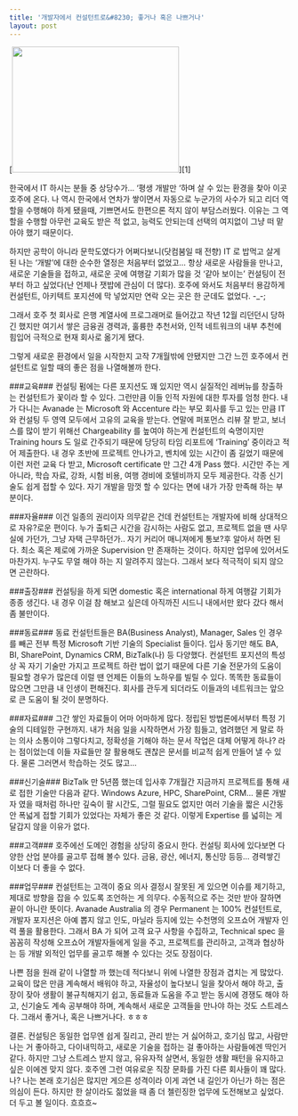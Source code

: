 ```yaml
---
title: '개발자에서 컨설턴트로&#8230; 좋거나 혹은 나쁘거나'
layout: post
---
```

<div id="toc"></div>
[<img class="aligncenter size-medium wp-image-509" title="Consultant" src="http://w12ard.github.io/wp-content/uploads/2011/07/Consultant-300x226.jpg" alt="" width="300" height="226" />][1]

한국에서 IT 하시는 분들 중 상당수가&#8230; &#8216;평생 개발만 &#8216;하며 살 수 있는 환경을 찾아 이곳 호주에 온다. 나 역시 한국에서 연차가 쌓이면서 자동으로 누군가의 사수가 되고 리더 역할을 수행해야 하게 됐을때, 기쁘면서도 한편으론 적지 않이 부담스러웠다. 이유는 그 역할을 수행할 아무런 교육도 받은 적 없고, 능력도 안되는데 선택의 여지없이 그냥 떠 맡아야 했기 때문이다.

하지만 공학이 아니라 문학도였다가 어쩌다보니(닷컴붐일 때 전향) IT 로 밥먹고 살게 된 나는 &#8216;개발&#8217;에 대한 순수한 열정은 처음부터 없었고&#8230; 항상 새로운 사람들을 만나고, 새로운 기술들을 접하고, 새로운 곳에 여행갈 기회가 많을 것 &#8216;같아 보이는&#8217; 컨설팅이 전부터 하고 싶었다(난 언제나 잿밥에 관심이 더 많다). 호주에 와서도 처음부터 용감하게 컨설턴트, 아키텍트 포지션에 막 넣었지만 연락 오는 곳은 한 군데도 없었다. -_-;

그래서 호주 첫 회사로 은행 계열사에 프로그래머로 들어갔고 작년 12월 리던던시 당하긴 했지만 여기서 쌓은 금융권 경력과, 훌륭한 추천서와, 인적 네트워크의 내부 추천에 힘입어 극적으로 현재 회사로 옮기게 됐다.

그렇게 새로운 환경에서 일을 시작한지 고작 7개월밖에 안됐지만 그간 느낀 호주에서 컨설턴트로 일할 때의 좋은 점을 나열해볼까 한다.

###교육### 
컨설팅 펌에는 다른 포지션도 꽤 있지만 역시 실질적인 레버뉴를 창출하는 컨설턴트가 꽃이라 할 수 있다. 그런만큼 이들 인적 자원에 대한 투자를 엄청 한다. 내가 다니는 Avanade 는 Microsoft 와 Accenture 라는 부모 회사를 두고 있는 만큼 IT 와 컨설팅 두 영역 모두에서 고유의 교육을 받는다. 연말에 퍼포먼스 리뷰 잘 받고, 보너스를 많이 받기 위해선 Chargeability 를 높여야 하는게 컨설턴트의 숙명이지만 Training hours 도 일로 간주되기 때문에 당당히 타임 리포트에 &#8216;Training&#8217; 중이라고 적어 제출한다. 내 경우 초반에 프로젝트 안나가고, 벤치에 있는 시간이 좀 길었기 때문에 이런 저런 교육 다 받고, Microsoft certificate 만 그간 4개 Pass 했다. 시간만 주는 게 아니라, 학습 자료, 강좌, 시험 비용, 여행 경비에 호텔비까지 모두 제공한다. 각종 신기술도 쉽게 접할 수 있다. 자기 개발을 맘껏 할 수 있다는 면에 내가 가장 만족해 하는 부분이다.

###자율### 
이건 일종의 권리이자 의무같은 건데 컨설턴트는 개발자에 비해 상대적으로 자유?로운 편이다. 누가 출퇴근 시간을 감시하는 사람도 없고, 프로젝트 없을 땐 사무실에 가던가, 그냥 자택 근무하던가.. 자기 커리어 매니져에게 통보?후 알아서 하면 된다. 최소 혹은 제로에 가까운 Supervision 만 존재하는 것이다. 하지만 업무에 있어서도 마찬가지. 누구도 무얼 해야 하는 지 알려주지 않는다. 그래서 보다 적극적이 되지 않으면 곤란하다.

###출장### 
컨설팅을 하게 되면 domestic 혹은 international 하게 여행갈 기회가 종종 생긴다. 내 경우 이걸 참 해보고 싶은데 아직까진 시드니 내에서만 왔다 갔다 해서 좀 불만이다.

###동료### 
동료 컨설턴트들은 BA(Business Analyst), Manager, Sales 인 경우를 빼곤 전부 특정 Microsoft 기반 기술의 Specialist 들이다. 입사 동기만 해도 BA, BI, SharePoint, Dynamics CRM, BizTalk(나) 등 다양했다. 컨설턴트 포지션의 특성상 꼭 자기 기술만 가지고 프로젝트 하란 법이 없기 때문에 다른 기술 전문가의 도움이 필요할 경우가 많은데 이럴 땐 언제든 이들의 노하우를 빌릴 수 있다. 똑똑한 동료들이 많으면 그만큼 내 인생이 편해진다. 회사를 관두게 되더라도 이들과의 네트워크는 앞으로 큰 도움이 될 것이 분명하다.

###자료### 
그간 쌓인 자료들이 어마 어마하게 많다. 정립된 방법론에서부터 특정 기술의 디테일한 구현까지. 내가 처음 일을 시작하면서 가장 힘들고, 염려했던 게 말로 하는 의사 소통이야 그렇다치고, 정확성을 기해야 하는 문서 작업은 대체 어떻게 하나? 라는 점이었는데 이들 자료들만 잘 활용해도 괜찮은 문서를 비교적 쉽게 만들어 낼 수 있다. 물론 그러면서 학습하는 것도 많고&#8230;

###신기술### 
BizTalk 만 5년쯤 했는데 입사후 7개월간 지금까지 프로젝트를 통해 새로 접한 기술만 다음과 같다. Windows Azure, HPC, SharePoint, CRM&#8230; 물론 개발자 였을 때처럼 하나만 깊숙이 팔 시간도, 그럴 필요도 없지만 여러 기술을 짧은 시간동안 폭넓게 접할 기회가 있었다는 자체가 좋은 것 같다. 이렇게 Expertise 를 넓히는 게 달갑지 않을 이유가 없다.

###고객### 
호주에선 도메인 경험을 상당히 중요시 한다. 컨설팅 회사에 있다보면 다양한 산업 분야를 골고루 접해 볼수 있다. 금융, 광산, 에너지, 통신망 등등&#8230; 경력쌓긴 이보다 더 좋을 수 없다.

###업무### 
컨설턴트는 고객이 중요 의사 결정시 잘못된 게 있으면 이슈를 제기하고, 제대로 방향을 잡을 수 있도록 조언하는 게 의무다. 수동적으로 주는 것만 받아 잘하면 끝이 아니란 뜻이다. Avanade Australia 의 경우 Permanent 는 100% 컨설턴트로, 개발자 포지션은 아예 뽑지 않고 인도, 마닐라 등지에 있는 수천명의 오프쇼어 개발자 인력 풀을 활용한다. 그래서 BA 가 되어 고객 요구 사항을 수집하고, Technical spec 을 꼼꼼히 작성해 오프쇼어 개발자들에게 일을 주고, 프로젝트를 관리하고, 고객과 협상하는 등 개발 외적인 업무를 골고루 해볼 수 있다는 것도 장점이다.

나쁜 점을 원래 같이 나열할 까 했는데 적다보니 위에 나열한 장점과 겹치는 게 많았다. 교육이 많은 만큼 계속해서 배워야 하고, 자율성이 높다보니 일을 찾아서 해야 하고, 출장이 잦아 생활이 불규칙해지기 쉽고, 동료들과 도움을 주고 받는 동시에 경쟁도 해야 하고, 신기술도 계속 공부해야 하며, 계속해서 새로운 고객들을 만나야 하는 것도 스트레스다. 그래서 좋거나, 혹은 나쁘거나다. ㅎㅎㅎ

결론. 컨설팅은 동일한 업무엔 쉽게 질리고, 관리 받는 거 싫어하고, 호기심 많고, 사람만나는 거 좋아하고, 다이내믹하고, 새로운 기술을 접하는 걸 좋아하는 사람들에겐 딱인거 같다. 하지만 그냥 스트레스 받지 않고, 유유자적 살면서, 동일한 생활 패턴을 유지하고 싶은 이에겐 맞지 않다. 호주엔 그런 여유로운 직장 문화를 가진 다른 회사들이 꽤 많다. 나? 나는 본래 호기심은 많지만 게으른 성격이라 이게 과연 내 길인가 아닌가 하는 점은 의심이 든다. 하지만 한 살이라도 젊었을 때 좀 더 첼린징한 업무에 도전해보고 싶었다. 더 두고 볼 일이다. 흐흐흐~

&nbsp;

 [1]: http://w12ard.github.io/wp-content/uploads/2011/07/Consultant.jpg